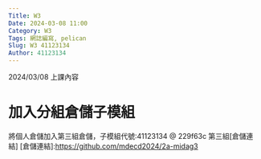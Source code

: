```yaml
---
Title: W3
Date: 2024-03-08 11:00
Category: W3
Tags: 網誌編寫, pelican
Slug: W3 41123134
Author: 41123134
---
```


2024/03/08 上課內容

<!-- PELICAN_END_SUMMARY -->

# 加入分組倉儲子模組
將個人倉儲加入第三組倉儲，子模組代號:41123134 @ 229f63c
第三組[倉儲連結]
[倉儲連結]:https://github.com/mdecd2024/2a-midag3
